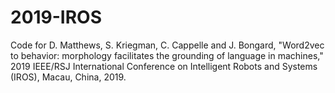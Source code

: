 # 2019-IROS
Code for D. Matthews, S. Kriegman, C. Cappelle and J. Bongard, "Word2vec to behavior: morphology facilitates the grounding of language in machines," 2019 IEEE/RSJ International Conference on Intelligent Robots and Systems (IROS), Macau, China, 2019.
